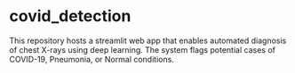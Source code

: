 # covid_detection
This repository hosts a streamlit web app that enables automated diagnosis of chest X-rays using deep learning. The system flags potential cases of COVID-19, Pneumonia, or Normal conditions.
